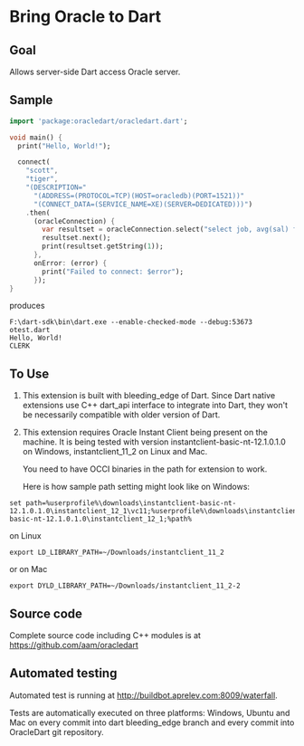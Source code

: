 Bring Oracle to Dart
===

Goal
---
Allows server-side Dart access Oracle server.

Sample
---
```dart
import 'package:oracledart/oracledart.dart';

void main() {
  print("Hello, World!");

  connect(
    "scott",
    "tiger",
    "(DESCRIPTION="
      "(ADDRESS=(PROTOCOL=TCP)(HOST=oracledb)(PORT=1521))"
      "(CONNECT_DATA=(SERVICE_NAME=XE)(SERVER=DEDICATED)))")
    .then(
      (oracleConnection) {
        var resultset = oracleConnection.select("select job, avg(sal) from emp group by job");
        resultset.next();
        print(resultset.getString(1));
      },
      onError: (error) {
        print("Failed to connect: $error");
      });
}
```

produces

```shell
F:\dart-sdk\bin\dart.exe --enable-checked-mode --debug:53673 otest.dart
Hello, World!
CLERK
```

To Use
---

1. This extension is built with bleeding_edge of Dart. 
   Since Dart native extensions use C++ dart_api interface to integrate into Dart, they won't be necessarily compatible with older version of Dart.

2. This extension requires Oracle Instant Client being present on the machine.
   It is being tested with version instantclient-basic-nt-12.1.0.1.0 on Windows, instantclient_11_2 on Linux and Mac.

   You need to have OCCI binaries in the path for extension to work.

   Here is how sample path setting might look like on Windows:
```shell
set path=%userprofile%\downloads\instantclient-basic-nt-12.1.0.1.0\instantclient_12_1\vc11;%userprofile%\downloads\instantclient-basic-nt-12.1.0.1.0\instantclient_12_1;%path%
```
   on Linux
```shell
export LD_LIBRARY_PATH=~/Downloads/instantclient_11_2
```
   or on Mac
```shell
export DYLD_LIBRARY_PATH=~/Downloads/instantclient_11_2-2
```

Source code
---

Complete source code including C++ modules is at https://github.com/aam/oracledart

Automated testing
---

Automated test is running at http://buildbot.aprelev.com:8009/waterfall.

Tests are automatically executed on three platforms: Windows, Ubuntu and Mac on every commit into dart bleeding_edge branch and every commit into OracleDart git repository.
